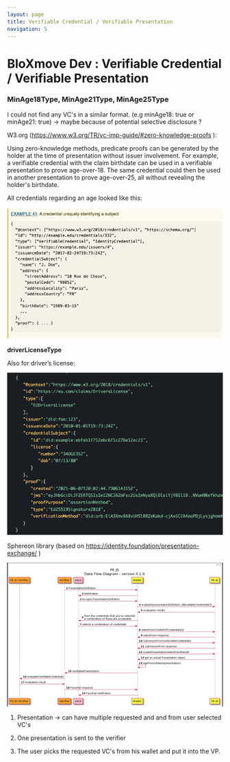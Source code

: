 ```yaml
---
layout: page
title: Verifiable Credential / Verifiable Presentation
navigation: 5
---
```


# BloXmove Dev : Verifiable Credential / Verifiable Presentation
### MinAge18Type, MinAge21Type, MinAge25Type
I could not find any VC's in a similar format. (e.g minAge18: true or minAge21: true) → maybe because of potential selective disclosure ?

W3.org (https://www.w3.org/TR/vc-imp-guide/#zero-knowledge-proofs ):

Using zero-knowledge methods, predicate proofs can be generated by the holder at the time of presentation without issuer involvement. For example, a verifiable credential with the claim birthdate can be used in a verifiable presentation to prove age-over-18. The same credential could then be used in another presentation to prove age-over-25, all without revealing the holder's birthdate.

All credentials regarding an age looked like this:

![This is an image](attachments/4494524471.png)


**driverLicenseType**

Also for driver’s license:

![This is an image](attachments/4494524479.png)


Sphereon library (based on https://identity.foundation/presentation-exchange/ )

![This is an image](attachments/4494295282.png)

1. Presentation → can have multiple requested and and from user selected VC's

2. One presentation is sent to the verifier

3. The user picks the requested VC's from his wallet and put it into the VP.

